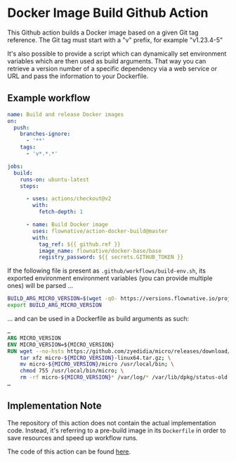 # Docker Image Build Github Action

This Github action builds a Docker image based on a given Git tag reference. The Git tag must start with a "v" prefix,
for example "v1.23.4-5"

It's also possible to provide a script which can dynamically set environment variables which are then used as build
arguments. That way you can retrieve a version number of a specific dependency via a web service or URL and pass
the information to your Dockerfile. 

## Example workflow

````yaml
name: Build and release Docker images
on:
  push:
    branches-ignore:
      - '**'
    tags:
      - 'v*.*.*'

jobs:
  build:
    runs-on: ubuntu-latest
    steps:

      - uses: actions/checkout@v2
        with:
          fetch-depth: 1

      - name: Build Docker image
        uses: flownative/action-docker-build@master
        with:
          tag_ref: ${{ github.ref }}
          image_name: flownative/docker-base/base
          registry_password: ${{ secrets.GITHUB_TOKEN }}
````

If the following file is present as `.github/workflows/build-env.sh`, its exported environment environment variables
(you can provide multiple ones) will be parsed ...

````bash
BUILD_ARG_MICRO_VERSION=$(wget -qO- https://versions.flownative.io/projects/base/channels/stable/versions/micro.txt)
export BUILD_ARG_MICRO_VERSION
````

... and can be used in a Dockerfile as build arguments as such:

```Dockerfile
…
ARG MICRO_VERSION
ENV MICRO_VERSION=${MICRO_VERSION}
RUN wget --no-hsts https://github.com/zyedidia/micro/releases/download/v${MICRO_VERSION}/micro-${MICRO_VERSION}-linux64.tar.gz; \
    tar xfz micro-${MICRO_VERSION}-linux64.tar.gz; \
    mv micro-${MICRO_VERSION}/micro /usr/local/bin; \
    chmod 755 /usr/local/bin/micro; \
    rm -rf micro-${MICRO_VERSION}* /var/log/* /var/lib/dpkg/status-old
…
```

## Implementation Note

The repository of this action does not contain the actual implementation code. Instead, it's referring to a pre-build
image in its `Dockerfile` in order to save resources and speed up workflow runs.

The code of this action can be found [here](https://github.com/flownative/docker-action-docker-build).
